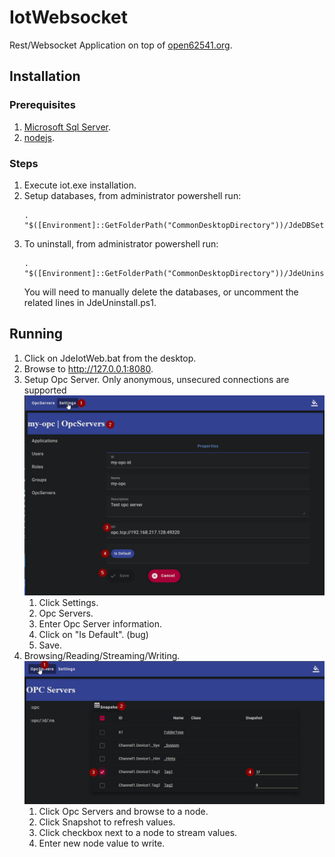 # IotWebsocket

Rest/Websocket Application on top of [open62541.org](https://www.open62541.org/).

## Installation
### Prerequisites
1) [Microsoft Sql Server](https://www.microsoft.com/en-us/sql-server/sql-server-downloads).
2) [nodejs](https://nodejs.org/en/download).

### Steps
1) Execute iot.exe installation.
2) Setup databases, from administrator powershell run:
    ```
    . "$([Environment]::GetFolderPath("CommonDesktopDirectory"))/JdeDBSetup.ps1"
    ```
3) To uninstall, from administrator powershell run:
    ```
    . "$([Environment]::GetFolderPath("CommonDesktopDirectory"))/JdeUninstall.ps1"
    ```
    You will need to manually delete the databases, or uncomment the related lines in JdeUninstall.ps1.

## Running  
1) Click on JdeIotWeb.bat from the desktop.
2) Browse to http://127.0.0.1:8080.
3) Setup Opc Server.  Only anonymous, unsecured connections are supported
![](./doc/OpcServer.png)
   1) Click Settings.
   2) Opc Servers.
   3) Enter Opc Server information.
   4) Click on "Is Default". (bug)
   5) Save.
4) Browsing/Reading/Streaming/Writing.
![](./doc/Node.png)
   1) Click Opc Servers and browse to a node.
   2) Click Snapshot to refresh values.
   3) Click checkbox next to a node to stream values.
   4) Enter new node value to write.
